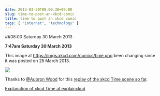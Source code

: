 ```yaml
---
date: 2013-03-30T08:00:30+09:00
slug: time-to-post-an-xkcd-comic
title: time to post an xkcd comic
tags: [ "internet", "technology" ]
---
```


##08:00 Saturday 30 March 2013

**7:47am Saturday 30 March 2013**



This image at https://imgs.xkcd.com/comics/time.png been changing since it was posted on 25 March 2013.



[![](https://imgs.xkcd.com/comics/time.png)](https://xkcd.com/1190/)



Thanks to [@Aubron Wood](https://twitter.com/Aubron) for this [replay of the xkcd Time scene so far](https://xkcd.aubronwood.com/).



[Explanation of xkcd Time at explainxkcd](https://www.explainxkcd.com/wiki/index.php?title=1190)
